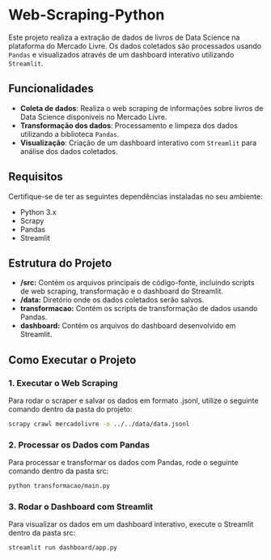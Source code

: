 # Web-Scraping-Python

Este projeto realiza a extração de dados de livros de Data Science na plataforma do Mercado Livre. Os dados coletados são processados usando `Pandas` e visualizados através de um dashboard interativo utilizando `Streamlit`.

## Funcionalidades

- **Coleta de dados**: Realiza o web scraping de informações sobre livros de Data Science disponíveis no Mercado Livre.
- **Transformação dos dados**: Processamento e limpeza dos dados utilizando a biblioteca `Pandas`.
- **Visualização**: Criação de um dashboard interativo com `Streamlit` para análise dos dados coletados.

## Requisitos

Certifique-se de ter as seguintes dependências instaladas no seu ambiente:

- Python 3.x
- Scrapy
- Pandas
- Streamlit

## Estrutura do Projeto

- **/src:** Contém os arquivos principais de código-fonte, incluindo scripts de web scraping, transformação e o dashboard do Streamlit.
- **/data:** Diretório onde os dados coletados serão salvos.
- **transformacao:** Contém os scripts de transformação de dados usando Pandas.
- **dashboard:** Contém os arquivos do dashboard desenvolvido em Streamlit.

## Como Executar o Projeto

### 1. Executar o Web Scraping
Para rodar o scraper e salvar os dados em formato .jsonl, utilize o seguinte comando dentro da pasta do projeto:

```bash
scrapy crawl mercadolivre -o ../../data/data.jsonl
```

### 2. Processar os Dados com Pandas
Para processar e transformar os dados com Pandas, rode o seguinte comando dentro da pasta src:

```bash
python transformacao/main.py
```

### 3. Rodar o Dashboard com Streamlit
Para visualizar os dados em um dashboard interativo, execute o Streamlit dentro da pasta src:

```bash
streamlit run dashboard/app.py
```